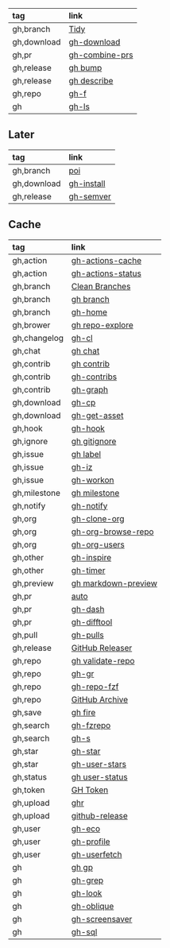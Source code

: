 |tag|link|
|:-|:-|
|gh,branch|[Tidy](https://github.com/HaywardMorihara/gh-tidy)|
|gh,download|[gh-download](https://github.com/yuler/gh-download)|
|gh,pr|[gh-combine-prs](https://github.com/rnorth/gh-combine-prs)|
|gh,release|[gh bump](https://github.com/johnmanjiro13/gh-bump)|
|gh,release|[gh describe](https://github.com/proudust/gh-describe)|
|gh,repo|[gh-f](https://github.com/gennaro-tedesco/gh-f)|
|gh|[gh-ls](https://github.com/wuwe1/gh-ls)|

## Later

|tag|link|
|:-|:-|
|gh,branch|[poi](https://github.com/seachicken/gh-poi)|
|gh,download|[gh-install](https://github.com/redraw/gh-install)|
|gh,release|[gh-semver](https://github.com/koozz/gh-semver)|

## Cache

|tag|link|
|:-|:-|
|gh,action|[gh-actions-cache](https://github.com/actions/gh-actions-cache)|
|gh,action|[gh-actions-status](https://github.com/rsese/gh-actions-status)|
|gh,branch|[Clean Branches](https://github.com/davidraviv/gh-clean-branches)|
|gh,branch|[gh branch](https://github.com/mislav/gh-branch)|
|gh,branch|[gh-home](https://github.com/norwd/gh-home)|
|gh,brower|[gh repo-explore](https://github.com/samcoe/gh-repo-explore)|
|gh,changelog|[gh-cl](https://github.com/tmkx/gh-cl)|
|gh,chat|[gh chat](https://github.com/vilmibm/gh-chat)|
|gh,contrib|[gh contrib](https://github.com/mislav/gh-contrib)|
|gh,contrib|[gh-contribs](https://github.com/mintarchit/gh-contribs)|
|gh,contrib|[gh-graph](https://github.com/kawarimidoll/gh-graph)|
|gh,download|[gh-cp](https://github.com/mislav/gh-cp)|
|gh,download|[gh-get-asset](https://github.com/chmouel/gh-get-asset)|
|gh,hook|[gh-hook](https://github.com/lucasmelin/gh-hook)|
|gh,ignore|[gh gitignore](https://github.com/garnertb/gh-gitignore)|
|gh,issue|[gh label](https://github.com/heaths/gh-label)|
|gh,issue|[gh-iz](https://github.com/gennaro-tedesco/gh-i)|
|gh,issue|[gh-workon](https://github.com/chmouel/gh-workon)|
|gh,milestone|[gh milestone](https://github.com/valeriobelli/gh-milestone)|
|gh,notify|[gh-notify](https://github.com/meiji163/gh-notify)|
|gh,org|[gh-clone-org](https://github.com/matt-bartel/gh-clone-org)|
|gh,org|[gh-org-browse-repo](https://github.com/gh-cli-for-education/gh-org-browse-repo)|
|gh,org|[gh-org-users](https://github.com/yermulnik/gh-org-users)|
|gh,other|[gh-inspire](https://github.com/lakuapik/gh-inspire)|
|gh,other|[gh-timer](https://github.com/anmalkov/gh-timer)|
|gh,preview|[gh markdown-preview](https://github.com/yusukebe/gh-markdown-preview)|
|gh,pr|[auto](https://github.com/intuit/auto)|
|gh,pr|[gh-dash](https://github.com/dlvhdr/gh-dash)|
|gh,pr|[gh-difftool](https://github.com/speedyleion/gh-difftool)|
|gh,pull|[gh-pulls](https://github.com/AaronMoat/gh-pulls)|
|gh,release|[GitHub Releaser](https://github.com/carlsberg/gh-releaser)|
|gh,repo|[gh validate-repo](https://github.com/govindsme/gh-validate-repo)|
|gh,repo|[gh-gr](https://github.com/sarumaj/gh-gr)|
|gh,repo|[gh-repo-fzf](https://github.com/kavinvalli/gh-repo-fzf)|
|gh,repo|[GitHub Archive](https://github.com/Justintime50/github-archive)|
|gh,save|[gh fire](https://github.com/maximousblk/gh-fire)|
|gh,search|[gh-fzrepo](https://github.com/sheepla/gh-fzrepo)|
|gh,search|[gh-s](https://github.com/gennaro-tedesco/gh-s)|
|gh,star|[gh-star](https://github.com/aymanbagabas/gh-stars)|
|gh,star|[gh-user-stars](https://github.com/korosuke613/gh-user-stars)|
|gh,status|[gh user-status](https://github.com/vilmibm/gh-user-status)|
|gh,token|[GH Token](https://github.com/Link-/gh-token)|
|gh,upload|[ghr](https://github.com/tcnksm/ghr)|
|gh,upload|[github-release](https://github.com/github-release/github-release)|
|gh,user|[gh-eco](https://github.com/jrnxf/gh-eco)|
|gh,user|[gh-profile](https://github.com/gabe565/gh-profile)|
|gh,user|[gh-userfetch](https://github.com/sheepla/gh-userfetch)|
|gh|[gh gp](https://github.com/gitpod-io/gh-gp)|
|gh|[gh-grep](https://github.com/k1LoW/gh-grep)|
|gh|[gh-look](https://github.com/LangLangBart/gh-look)|
|gh|[gh-oblique](https://github.com/vilmibm/gh-oblique)|
|gh|[gh-screensaver](https://github.com/vilmibm/gh-screensaver)|
|gh|[gh-sql](https://github.com/KOBA789/gh-sql)|